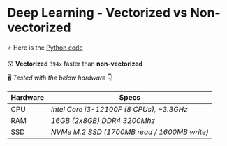 # Deep Learning - Vectorized vs Non-vectorized

:star: Here is the [Python code](/vectorization.ipynb)

:astonished: **Vectorized** `394x` faster than **non-vectorized**

:desktop_computer: _Tested with the below hardware_ :point_down:

| Hardware |                    Specs                    |
|   ---    |                     ---                     |
|   CPU    | _Intel Core i3-12100F (8 CPUs), ~3.3GHz_    |
|   RAM    | _16GB (2x8GB) DDR4 3200Mhz_                 |
|   SSD    | _NVMe M.2 SSD (1700MB read / 1600MB write)_ |
